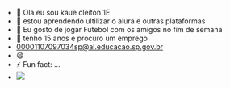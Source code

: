 - 👋 Ola eu sou kaue cleiton 1E
- 👀 estou aprendendo ultilizar o alura e outras plataformas 
- 🌱 Eu gosto de jogar Futebol com os amigos no fim de semana
- 💞️ tenho 15 anos e procuro um emprego
-  00001107097034sp@al.educacao.sp.gov.br
- 😄 
- ⚡ Fun fact: ...
- ![](https://media1.tenor.com/m/lswmXjc0QegAAAAC/silvio-santos-host.gif)


<!---
kaue1e/kaue1e is a ✨ special ✨ repository because its `README.md` (this file) appears on your GitHub profile.
You can click the Preview link to take a look at your changes.
--->
